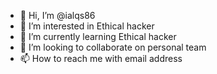- 👋 Hi, I’m @ialqs86
- 👀 I’m interested in Ethical hacker
- 🌱 I’m currently learning Ethical hacker
- 💞️ I’m looking to collaborate on personal team
- 📫 How to reach me with email address

<!---
ialqs86/ialqs86 is a ✨ special ✨ repository because its `README.md` (this file) appears on your GitHub profile.
You can click the Preview link to take a look at your changes.
--->
